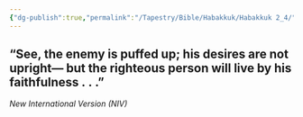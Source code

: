 ```yaml
---
{"dg-publish":true,"permalink":"/Tapestry/Bible/Habakkuk/Habakkuk 2_4/","title":"Habakkuk 2:4","hide":true,"tags":["bible-verse"],"dgHomeLink":true,"dgShowLocalGraph":true,"dgEnableSearch":true}
---
```


“See, the enemy is puffed up;
    his desires are not upright—
    but the righteous person will live by his faithfulness . . .”
---
*New International Version (NIV)*